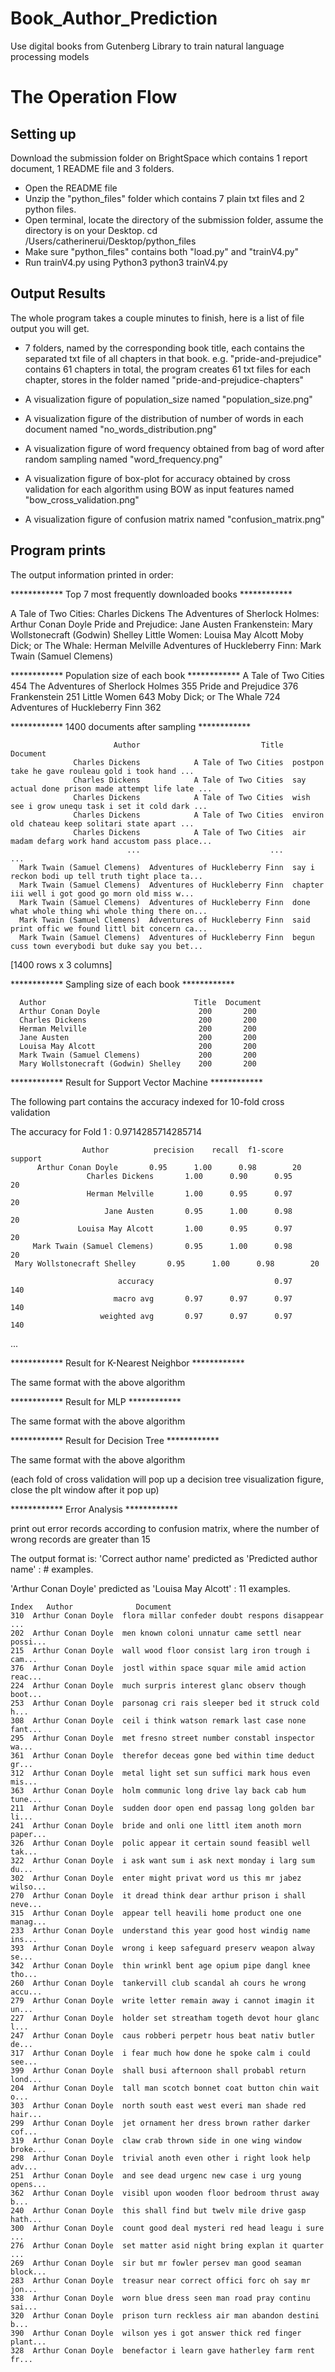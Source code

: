 # Book_Author_Prediction
Use digital books from Gutenberg Library to train natural language processing models


The Operation Flow
===================


Setting up
------------

Download the submission folder on BrightSpace which contains 1 report document, 1 README file and 3 folders.

- Open the README file
- Unzip the "python_files" folder which contains 7 plain txt files and 2 python files.
- Open terminal, locate the directory of the submission folder, assume the directory is on your Desktop.
	cd /Users/catherinerui/Desktop/python_files
- Make sure "python_files" contains both "load.py" and "trainV4.py"
- Run trainV4.py using Python3
	python3 trainV4.py



Output Results
-----------------

The whole program takes a couple minutes to finish, here is a list of file output you will get.

- 7 folders, named by the corresponding book title, each contains the separated txt file of all chapters in that book.
	e.g. "pride-and-prejudice" contains 61 chapters in total, the program creates 61 txt files for each chapter, stores in the folder named "pride-and-prejudice-chapters"

- A visualization figure of population_size named "population_size.png"

- A visualization figure of the distribution of number of words in each document named "no_words_distribution.png"

- A visualization figure of word frequency obtained from bag of word after random sampling named "word_frequency.png"

- A visualization figure of box-plot for accuracy obtained by cross validation for each algorithm using BOW as input features named "bow_cross_validation.png"

- A visualization figure of confusion matrix named "confusion_matrix.png"




Program prints
-----------------

The output information printed in order:



************ Top 7 most frequently downloaded books ************

A Tale of Two Cities: Charles Dickens
The Adventures of Sherlock Holmes: Arthur Conan Doyle
Pride and Prejudice: Jane Austen
Frankenstein: Mary Wollstonecraft (Godwin) Shelley
Little Women: Louisa May Alcott
Moby Dick; or The Whale: Herman Melville
Adventures of Huckleberry Finn: Mark Twain (Samuel Clemens)




************ Population size of each book ************
A Tale of Two Cities 454
The Adventures of Sherlock Holmes 355
Pride and Prejudice 376
Frankenstein 251
Little Women 643
Moby Dick; or The Whale 724
Adventures of Huckleberry Finn 362



************ 1400 documents after sampling ************

                           Author                           Title                                           Document
                  Charles Dickens            A Tale of Two Cities  postpon take he gave rouleau gold i took hand ...
                  Charles Dickens            A Tale of Two Cities  say actual done prison made attempt life late ...
                  Charles Dickens            A Tale of Two Cities  wish see i grow unequ task i set it cold dark ...
                  Charles Dickens            A Tale of Two Cities  environ old chateau keep solitari state apart ...
                  Charles Dickens            A Tale of Two Cities  air madam defarg work hand accustom pass place...
                              ...                             ...                                                ...
      Mark Twain (Samuel Clemens)  Adventures of Huckleberry Finn  say i reckon bodi up tell truth tight place ta...
      Mark Twain (Samuel Clemens)  Adventures of Huckleberry Finn  chapter iii well i got good go morn old miss w...
      Mark Twain (Samuel Clemens)  Adventures of Huckleberry Finn  done what whole thing whi whole thing there on...
      Mark Twain (Samuel Clemens)  Adventures of Huckleberry Finn  said print offic we found littl bit concern ca...
      Mark Twain (Samuel Clemens)  Adventures of Huckleberry Finn  begun cuss town everybodi but duke say you bet...



[1400 rows x 3 columns]




************ Sampling size of each book ************

      Author                                 Title  Document                                             
      Arthur Conan Doyle                      200       200
      Charles Dickens                         200       200
      Herman Melville                         200       200
      Jane Austen                             200       200
      Louisa May Alcott                       200       200
      Mark Twain (Samuel Clemens)             200       200
      Mary Wollstonecraft (Godwin) Shelley    200       200
      
      





************ Result for Support Vector Machine ************

The following part contains the accuracy indexed for 10-fold cross validation



The accuracy for Fold 1 : 0.9714285714285714
                  	

                  	Author          precision    recall  f1-score   support
		  Arthur Conan Doyle       0.95      1.00      0.98        20
                     Charles Dickens       1.00      0.90      0.95        20
                     Herman Melville       1.00      0.95      0.97        20
                         Jane Austen       0.95      1.00      0.98        20
                   Louisa May Alcott       1.00      0.95      0.97        20
         Mark Twain (Samuel Clemens)       0.95      1.00      0.98        20
	 Mary Wollstonecraft Shelley       0.95      1.00      0.98        20

                            accuracy                           0.97       140
                           macro avg       0.97      0.97      0.97       140
                        weighted avg       0.97      0.97      0.97       140
		

...




************ Result for K-Nearest Neighbor ************

The same format with the above algorithm





************ Result for MLP ************

The same format with the above algorithm




************ Result for Decision Tree ************

The same format with the above algorithm

(each fold of cross validation will pop up a decision tree visualization figure, close the plt window after it pop up)




************ Error Analysis ************

print out error records according to confusion matrix, where the number of wrong records are greater than 15

The output format is:
	'Correct author name' predicted as 'Predicted author name' : # examples.



'Arthur Conan Doyle' predicted as 'Louisa May Alcott' : 11 examples.

	Index   Author              Document
	310  Arthur Conan Doyle  flora millar confeder doubt respons disappear ...
	202  Arthur Conan Doyle  men known coloni unnatur came settl near possi...
	215  Arthur Conan Doyle  wall wood floor consist larg iron trough i cam...
	376  Arthur Conan Doyle  jostl within space squar mile amid action reac...
	224  Arthur Conan Doyle  much surpris interest glanc observ though boot...
	253  Arthur Conan Doyle  parsonag cri rais sleeper bed it struck cold h...
	308  Arthur Conan Doyle  ceil i think watson remark last case none fant...
	295  Arthur Conan Doyle  met fresno street number constabl inspector wa...
	361  Arthur Conan Doyle  therefor deceas gone bed within time deduct gr...
	312  Arthur Conan Doyle  metal light set sun suffici mark hous even mis...
	363  Arthur Conan Doyle  holm communic long drive lay back cab hum tune...
	211  Arthur Conan Doyle  sudden door open end passag long golden bar li...
	241  Arthur Conan Doyle  bride and onli one littl item anoth morn paper...
	326  Arthur Conan Doyle  polic appear it certain sound feasibl well tak...
	322  Arthur Conan Doyle  i ask want sum i ask next monday i larg sum du...
	302  Arthur Conan Doyle  enter might privat word us this mr jabez wilso...
	270  Arthur Conan Doyle  it dread think dear arthur prison i shall neve...
	315  Arthur Conan Doyle  appear tell heavili home product one one manag...
	233  Arthur Conan Doyle  understand this year good host windig name ins...
	393  Arthur Conan Doyle  wrong i keep safeguard preserv weapon alway se...
	342  Arthur Conan Doyle  thin wrinkl bent age opium pipe dangl knee tho...
	260  Arthur Conan Doyle  tankervill club scandal ah cours he wrong accu...
	279  Arthur Conan Doyle  write letter remain away i cannot imagin it un...
	227  Arthur Conan Doyle  holder set streatham togeth devot hour glanc l...
	247  Arthur Conan Doyle  caus robberi perpetr hous beat nativ butler de...
	317  Arthur Conan Doyle  i fear much how done he spoke calm i could see...
	399  Arthur Conan Doyle  shall busi afternoon shall probabl return lond...
	204  Arthur Conan Doyle  tall man scotch bonnet coat button chin wait o...
	303  Arthur Conan Doyle  north south east west everi man shade red hair...
	299  Arthur Conan Doyle  jet ornament her dress brown rather darker cof...
	319  Arthur Conan Doyle  claw crab thrown side in one wing window broke...
	298  Arthur Conan Doyle  trivial anoth even other i right look help adv...
	251  Arthur Conan Doyle  and see dead urgenc new case i urg young opens...
	362  Arthur Conan Doyle  visibl upon wooden floor bedroom thrust away b...
	240  Arthur Conan Doyle  this shall find but twelv mile drive gasp hath...
	300  Arthur Conan Doyle  count good deal mysteri red head leagu i sure ...
	276  Arthur Conan Doyle  set matter asid night bring explan it quarter ...
	269  Arthur Conan Doyle  sir but mr fowler persev man good seaman block...
	283  Arthur Conan Doyle  treasur near correct offici forc oh say mr jon...
	338  Arthur Conan Doyle  worn blue dress seen man road pray continu sai...
	320  Arthur Conan Doyle  prison turn reckless air man abandon destini b...
	390  Arthur Conan Doyle  wilson yes i got answer thick red finger plant...
	328  Arthur Conan Doyle  benefactor i learn gave hatherley farm rent fr...


